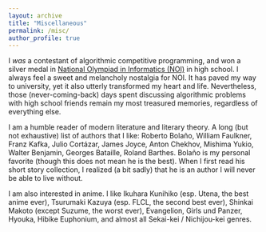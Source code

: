 ```yaml
---
layout: archive
title: "Miscellaneous"
permalink: /misc/
author_profile: true
---
```


I *was* a contestant of algorithmic competitive programming, and won a silver medal in [National Olympiad in Informatics (NOI)](https://www.noi.cn) in high school. I always feel a sweet and melancholy nostalgia for NOI. It has paved my way to university, yet it also utterly transformed my heart and life. Nevertheless, those (never-coming-back) days spent discussing algorithmic problems with high school friends remain my most treasured memories, regardless of everything else.

I am a humble reader of modern literature and literary theory. A long (but not exhaustive) list of authors that I like: Roberto Bolaño, William Faulkner, Franz Kafka, Julio Cortázar, James Joyce, Anton Chekhov, Mishima Yukio, Walter Benjamin, Georges Bataille, Roland Barthes. Bolaño is my personal favorite (though this does not mean he is the best). When I first read his short story collection, I realized (a bit sadly) that he is an author I will never be able to live without.

I am also interested in anime. I like Ikuhara Kunihiko (esp. Utena, the best anime ever), Tsurumaki Kazuya (esp. FLCL, the second best ever), Shinkai Makoto (except Suzume, the worst ever), Evangelion, Girls und Panzer, Hyouka, Hibike Euphonium, and almost all Sekai-kei / Nichijou-kei genres.
